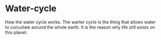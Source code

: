 # Water-cycle
How the water cycle works.
The warter cycle is the thing that allows water to curcuilate aorund the whole earth. It is the reason why life still exists on this planet.
